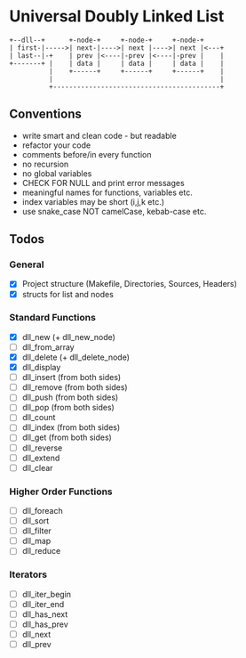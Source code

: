 # Universal Doubly Linked List

```
+--dll--+      +-node-+     +-node-+     +-node-+
| first-|----->| next-|---->| next |---->| next |<---+
| last--|-+    | prev |<----|-prev |<----|-prev |    |
+-------+ |    | data |     | data |     | data |    |
          |    +------+     +------+     +------+    |
          |                                          |
          +------------------------------------------+
```

## Conventions
- write smart and clean code - but readable
- refactor your code
- comments before/in every function
- no recursion
- no global variables
- CHECK FOR NULL and print error messages
- meaningful names for functions, variables etc.
- index variables may be short (i,j,k etc.)
- use snake_case NOT camelCase, kebab-case etc.

## Todos
### General
- [x] Project structure (Makefile, Directories, Sources, Headers)
- [x] structs for list and nodes
### Standard Functions
- [x] dll_new (+ dll_new_node)
- [ ] dll_from_array 
- [x] dll_delete (+ dll_delete_node)
- [x] dll_display
- [ ] dll_insert (from both sides)
- [ ] dll_remove (from both sides)
- [ ] dll_push (from both sides)
- [ ] dll_pop (from both sides)
- [ ] dll_count
- [ ] dll_index (from both sides)
- [ ] dll_get (from both sides)
- [ ] dll_reverse
- [ ] dll_extend
- [ ] dll_clear
### Higher Order Functions
- [ ] dll_foreach
- [ ] dll_sort
- [ ] dll_filter
- [ ] dll_map
- [ ] dll_reduce
### Iterators
- [ ] dll_iter_begin
- [ ] dll_iter_end
- [ ] dll_has_next
- [ ] dll_has_prev
- [ ] dll_next
- [ ] dll_prev

